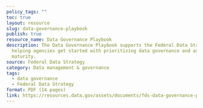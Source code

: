 ```yaml
---
policy_tags: ""
toc: true
layout: resource
slug: data-governance-playbook
publish: true
resource_name: Data Governance Playbook
description: The Data Governance Playbook supports the Federal Data Strategy by
  helping agencies get started with prioritizing data governance and assessing
  maturity.
source: Federal Data Strategy
category: Data management & governance
tags:
  - data governance
  - Federal Data Strategy
format: PDF (14 pages)
link: https://resources.data.gov/assets/documents/fds-data-governance-playbook.pdf
---
```

